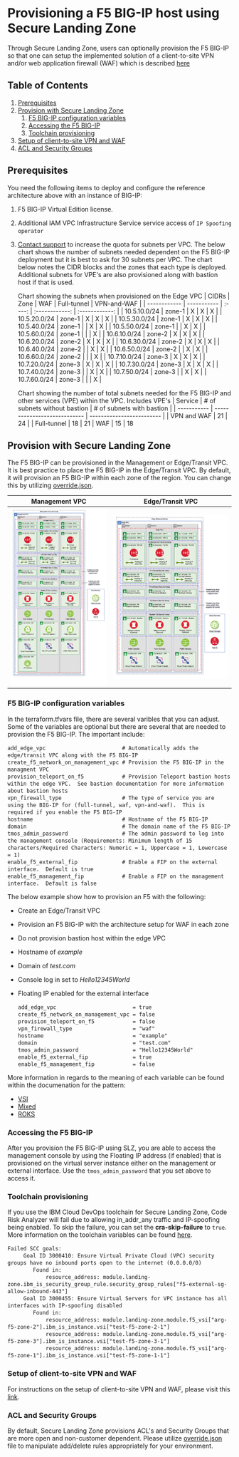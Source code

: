 # Provisioning a F5 BIG-IP host using Secure Landing Zone

Through Secure Landing Zone, users can optionally provision the F5 BIG-IP so that one can setup the implemented solution of a client-to-site VPN and/or web application firewall (WAF) which is described [here](https://cloud.ibm.com/docs/allowlist/framework-financial-services?topic=framework-financial-services-vpc-architecture-connectivity-f5-tutorial) 

## Table of Contents

1. [Prerequisites](#prerequisites)
2. [Provision with Secure Landing Zone](#provision-with-secure-landing-zone)
   1. [F5 BIG-IP configuration variables](#f5-big-ip-configuration-variables)
   2. [Accessing the F5 BIG-IP](#accessing-the-f5-big-ip)
   3. [Toolchain provisioning](#toolchain-provisioning)
3. [Setup of client-to-site VPN and WAF](#setup-of-client-to-site-vpn-and-waf)
4. [ACL and Security Groups](#acl-and-security-groups)

## Prerequisites

You need the following items to deploy and configure the reference architecture above with an instance of BIG-IP:

1. F5 BIG-IP Virtual Edition license.
2. Additional IAM VPC Infrastructure Service service access of `IP Spoofing operator`
3. [Contact support](https://cloud.ibm.com/unifiedsupport/cases/form) to increase the quota for subnets per VPC.  The below chart shows the number of subnets needed dependent on the F5 BIG-IP deployment but it is best to ask for 30 subnets per VPC.  The chart below notes the CIDR blocks and the zones that each type is deployed.  Additional subnets for VPE's are also provisioned along with bastion host if that is used.

   Chart showing the subnets when provisioned on the Edge VPC
   | CIDRs        | Zone        | WAF    | Full-tunnel    | VPN-and-WAF    |
   | ------------ | ----------- | :----: | :------------: | :------------: |
   | 10.5.10.0/24 | zone-1      | X      | X              | X              |
   | 10.5.20.0/24 | zone-1      | X      | X              | X              |
   | 10.5.30.0/24 | zone-1      | X      | X              | X              |
   | 10.5.40.0/24 | zone-1      |        | X              | X              |
   | 10.5.50.0/24 | zone-1      |        | X              | X              |
   | 10.5.60.0/24 | zone-1      |        |                | X              |
   | 10.6.10.0/24 | zone-2      | X      | X              | X              |
   | 10.6.20.0/24 | zone-2      | X      | X              | X              |
   | 10.6.30.0/24 | zone-2      | X      | X              | X              |
   | 10.6.40.0/24 | zone-2      |        | X              | X              |
   | 10.6.50.0/24 | zone-2      |        | X              | X              |
   | 10.6.60.0/24 | zone-2      |        |                | X              |
   | 10.7.10.0/24 | zone-3      | X      | X              | X              |
   | 10.7.20.0/24 | zone-3      | X      | X              | X              |
   | 10.7.30.0/24 | zone-3      | X      | X              | X              |
   | 10.7.40.0/24 | zone-3      |        | X              | X              |
   | 10.7.50.0/24 | zone-3      |        | X              | X              |
   | 10.7.60.0/24 | zone-3      |        |                | X              |


   Chart showing the number of total subnets needed for the F5 BIG-IP and other services (VPE) within the VPC.  Includes VPE's
   | Service     | # of subnets without bastion | # of subnets with bastion |
   | ----------- | ---------------------------- | ------------------------- |
   | VPN and WAF | 21                           | 24                        |
   | Full-tunnel | 18                           | 21
   | WAF         | 15                           | 18


## Provision with Secure Landing Zone

The F5 BIG-IP can be provisioned in the Management or Edge/Transit VPC. It is best practice to place the F5 BIG-IP in the Edge/Transit VPC.  By default, it will provision an F5 BIG-IP within each zone of the region.  You can change this by utilizing [override.json](../../README.md#using-overridejson).

| Management VPC                               | Edge/Transit VPC              | 
| -------------------------------------------- | ----------------------------- | 
| ![management](../images/f5-management.png)   | ![edge](../images/edge-f5.png)| 

### F5 BIG-IP configuration variables

In the terraform.tfvars file, there are several varibles that you can adjust. Some of the variables are optional but there are several that are needed to provision the F5 BIG-IP.  The important include:

```
add_edge_vpc                        # Automatically adds the edge/transit VPC along with the F5 BIG-IP
create_f5_network_on_management_vpc # Provision the F5 BIG-IP in the managment VPC
provision_teleport_on_f5            # Provision Teleport bastion hosts within the edge VPC.  See bastion documentation for more information about bastion hosts
vpn_firewall_type                   # The type of service you are using the BIG-IP for (full-tunnel, waf, vpn-and-waf).  This is required if you enable the F5 BIG-IP
hostname                            # Hostname of the F5 BIG-IP
domain                              # The domain name of the F5 BIG-IP
tmos_admin_password                 # The admin password to log into the management console (Requirements: Minimum length of 15 characters/Required Characters: Numeric = 1, Uppercase = 1, Lowercase = 1)
enable_f5_external_fip              # Enable a FIP on the external interface.  Default is true
enable_f5_management_fip            # Enable a FIP on the management interface.  Default is false
```

The below example show how to provision an F5 with the following:
 - Create an Edge/Transit VPC
 - Provision an F5 BIG-IP with the architecture setup for WAF in each zone
 - Do not provision bastion host within the edge VPC
 - Hostname of *example*
 - Domain of *test.com*
 - Console log in set to *Hello12345World*
 - Floating IP enabled for the external interface

   ```
   add_edge_vpc                        = true
   create_f5_network_on_management_vpc = false
   provision_teleport_on_f5            = false
   vpn_firewall_type                   = "waf"
   hostname                            = "example"
   domain                              = "test.com"
   tmos_admin_password                 = "Hello12345World"
   enable_f5_external_fip              = true
   enable_f5_management_fip            = false
   ```


More information in regards to the meaning of each variable can be found within the documenation for the pattern:

   - [VSI](../../patterns/vsi#module-variables) 
   - [Mixed](../../patterns/mixed#module-variables)
   - [ROKS](../../patterns/roks#module-variables)

### Accessing the F5 BIG-IP

After you provision the F5 BIG-IP using SLZ, you are able to access the management console by using the Floating IP address (if enabled) that is provisioned on the virtual server instance either on the management or external interface.  Use the `tmos_admin_password` that you set above to access it.

### Toolchain provisioning

If you use the IBM Cloud DevOps toolchain for Secure Landing Zone, Code Risk Analyzer will fail due to allowing in_addr_any traffic and IP-spoofing being enabled.  To skip the failure, you can set the **cra-skip-failure** to `true`.  More information on the toolchain variables can be found [here](../toolchain/toolchain.md).

```
Failed SCC goals:
	 Goal ID 3000410: Ensure Virtual Private Cloud (VPC) security groups have no inbound ports open to the internet (0.0.0.0/0)
		Found in:
			resource_address: module.landing-zone.ibm_is_security_group_rule.security_group_rules["f5-external-sg-allow-inbound-443"]
	 Goal ID 3000455: Ensure Virtual Servers for VPC instance has all interfaces with IP-spoofing disabled
		Found in:
			resource_address: module.landing-zone.module.f5_vsi["arg-f5-zone-2"].ibm_is_instance.vsi["test-f5-zone-2-1"]
			resource_address: module.landing-zone.module.f5_vsi["arg-f5-zone-3"].ibm_is_instance.vsi["test-f5-zone-3-1"]
			resource_address: module.landing-zone.module.f5_vsi["arg-f5-zone-1"].ibm_is_instance.vsi["test-f5-zone-1-1"]
```

### Setup of client-to-site VPN and WAF

For instructions on the setup of client-to-site VPN and WAF, please visit this [link](https://cloud.ibm.com/docs/allowlist/framework-financial-services?topic=framework-financial-services-vpc-architecture-connectivity-f5-tutorial).

### ACL and Security Groups

By default, Secure Landing Zone provisions ACL's and Security Groups that are more open and non-customer dependent.  Please utilize [override.json](../../README.md#using-overridejson) file to manipulate add/delete rules appropriately for your environment.



    
